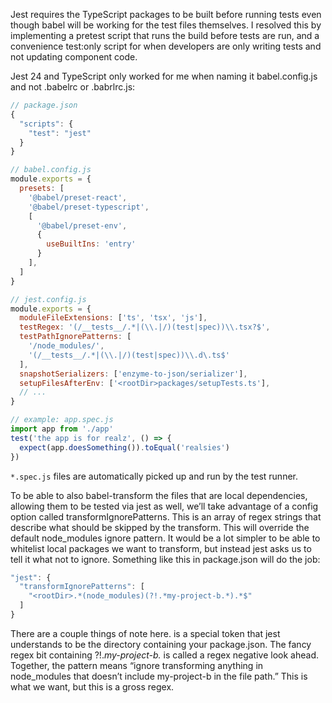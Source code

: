 Jest requires the TypeScript packages to be built before running tests even though babel will be working for the test files themselves. I resolved this by implementing a pretest script that runs the build before tests are run, and a convenience test:only script for when developers are only writing tests and not updating component code.

Jest 24 and TypeScript only worked for me when naming it babel.config.js and not .babelrc or .babrlrc.js:

```javascript
// package.json
{
  "scripts": {
    "test": "jest"
  }
}

// babel.config.js
module.exports = {
  presets: [
    '@babel/preset-react',
    '@babel/preset-typescript',
    [
      '@babel/preset-env',
      {
        useBuiltIns: 'entry'
      }
    ],
  ]
}

// jest.config.js
module.exports = {
  moduleFileExtensions: ['ts', 'tsx', 'js'],
  testRegex: '(/__tests__/.*|(\\.|/)(test|spec))\\.tsx?$',
  testPathIgnorePatterns: [
    '/node_modules/',
    '(/__tests__/.*|(\\.|/)(test|spec))\\.d\.ts$'
  ],
  snapshotSerializers: ['enzyme-to-json/serializer'],
  setupFilesAfterEnv: ['<rootDir>packages/setupTests.ts'],
  // ...
}

// example: app.spec.js
import app from './app'
test('the app is for realz', () => {
  expect(app.doesSomething()).toEqual('realsies')
})
```

`*.spec.js` files are automatically picked up and run by the test runner.

To be able to also babel-transform the files that are local dependencies, allowing them to be tested via jest as well, we’ll take advantage of a config option called transformIgnorePatterns. This is an array of regex strings that describe what should be skipped by the transform. This will override the default node_modules ignore pattern. It would be a lot simpler to be able to whitelist local packages we want to transform, but instead jest asks us to tell it what not to ignore. Something like this in package.json will do the job:

```javascript
"jest": {
  "transformIgnorePatterns": [
    "<rootDir>.*(node_modules)(?!.*my-project-b.*).*$"
  ]
}
```

There are a couple things of note here. <rootDir> is a special token that jest understands to be the directory containing your package.json. The fancy regex bit containing ?!.*my-project-b.* is called a regex negative look ahead. Together, the pattern means “ignore transforming anything in node_modules that doesn’t include my-project-b in the file path.” This is what we want, but this is a gross regex.


